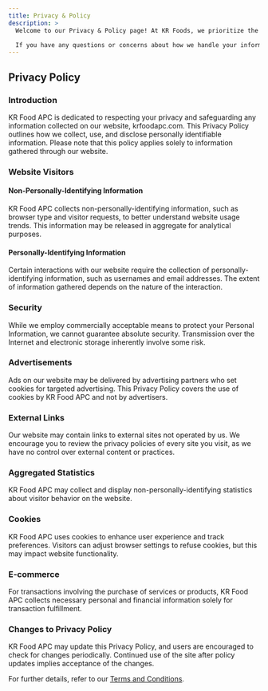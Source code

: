 ```yaml
---
title: Privacy & Policy
description: >
  Welcome to our Privacy & Policy page! At KR Foods, we prioritize the protection of your privacy and the responsible handling of any information you share with us. This page outlines the key aspects of our privacy practices to ensure transparency and build trust with our valued users.

  If you have any questions or concerns about how we handle your information, please feel free to reach out to us. Your privacy matters to us, and we are committed to maintaining a secure and trustworthy online environment.
---
```


## Privacy Policy

### Introduction

KR Food APC is dedicated to respecting your privacy and safeguarding any information collected on our website, krfoodapc.com. This Privacy Policy outlines how we collect, use, and disclose personally identifiable information. Please note that this policy applies solely to information gathered through our website.

### Website Visitors

#### Non-Personally-Identifying Information
KR Food APC collects non-personally-identifying information, such as browser type and visitor requests, to better understand website usage trends. This information may be released in aggregate for analytical purposes.

#### Personally-Identifying Information
Certain interactions with our website require the collection of personally-identifying information, such as usernames and email addresses. The extent of information gathered depends on the nature of the interaction.

### Security

While we employ commercially acceptable means to protect your Personal Information, we cannot guarantee absolute security. Transmission over the Internet and electronic storage inherently involve some risk.

### Advertisements

Ads on our website may be delivered by advertising partners who set cookies for targeted advertising. This Privacy Policy covers the use of cookies by KR Food APC and not by advertisers.

### External Links

Our website may contain links to external sites not operated by us. We encourage you to review the privacy policies of every site you visit, as we have no control over external content or practices.

### Aggregated Statistics

KR Food APC may collect and display non-personally-identifying statistics about visitor behavior on the website.

### Cookies

KR Food APC uses cookies to enhance user experience and track preferences. Visitors can adjust browser settings to refuse cookies, but this may impact website functionality.

### E-commerce

For transactions involving the purchase of services or products, KR Food APC collects necessary personal and financial information solely for transaction fulfillment.

### Changes to Privacy Policy

KR Food APC may update this Privacy Policy, and users are encouraged to check for changes periodically. Continued use of the site after policy updates implies acceptance of the changes.

For further details, refer to our [Terms and Conditions](#).
